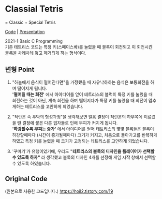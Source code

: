 # Classial Tetris
= Classic + Special Tetris

[Code](https://github.com/bbx8216/Tetris/blob/main/Code_ClassialTetris.c) | [Presentation](https://github.com/bbx8216/Tetris/blob/main/Presentation_ClassialTetris.pptx) 

2021-1 Basic C Programming   
기존 테트리스 코드는 특정 키(스페이스바)를 눌렸을 때 블록이 회전되고 이 회전시킨 블록을 차례차례 쌓고 제거되게 하는 형식이다.



변형 Point
---
1. "하늘에서 음식이 떨어진다면"을 가정했을 때 자유낙하하는 음식은 보통회전을 하며 떨어지게 됩니다.   
**'떨어질 때는 회전'** 에서 아이디어를 얻어 테트리스의 블럭이 특정 키를 눌렸을 때 회전하는 것이 아닌, 계속 회전을 하며 떨어지다가 특정 키를 눌렸을 때 회전이 멈추게하는 테트리스를 고안하게 되었습니다.

2. "적란운 속 우박의 형성과정"을 생각해보면 얼음 결정이 적란운의 하부쪽에 이르렀을 땐 결정에 붙은 다른 입자들로 인해 부피가 커지게 됩니다.   
**'하강할수록 부피는 증가'** 에서 아이디어를 얻어 테트리스의 몇몇 블록들은 블록이 하강할때마다 (시간이 증가될때마다) 크기가 커지고, 처음으로 돌아가고를 반복하게 하였고 특정 키를 눌렸을 때 크기가 고정되는 테트리스를 고안하게 되었습니다.

3. '꾸미기'가 유행이었기에, 우리도 **"테트리스의 블록의 디자인을 플레이어가 선택할 수 있도록 하자"** 라 생각했고 블록의 디자인 4개를 선정해 게임 시작 창에서 선택할 수 있도록 하였습니다.



Original Code
---
(원본으로 사용한 코드입니다.)
https://hoil2.tistory.com/19
